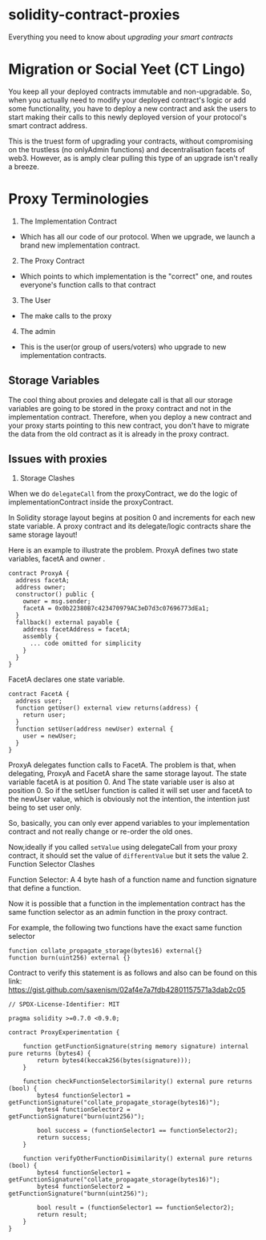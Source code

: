 # solidity-contract-proxies
Everything you need to know about *upgrading your smart contracts*

# Migration or Social Yeet (CT Lingo)

You keep all your deployed contracts immutable and non-upgradable. So, when you actually need to modify your deployed contract's logic or add some functionality, you have to deploy a new contract and ask the users to start making their calls to this newly deployed version of your protocol's smart
contract address.

This is the truest form of upgrading your contracts, without compromising on the trustless (no onlyAdmin functions) and decentralisation facets of web3. However, as is amply clear pulling this type of an upgrade isn't really a breeze.

# Proxy Terminologies

1. The Implementation Contract
* Which has all our code of our protocol. When we upgrade, we launch a brand new implementation contract.

2. The Proxy Contract
* Which points to which implementation is the "correct" one, and routes everyone's function calls to that contract

3. The User
* The make calls to the proxy

4. The admin
* This is the user(or group of users/voters) who upgrade to new implementation contracts.

## Storage Variables

The cool thing about proxies and delegate call is that all our storage variables are going to be stored in the proxy contract and not in the implementation contract. Therefore, when you deploy a new contract and your proxy starts pointing to this new contract, you don't have to migrate the data from the old contract as it is already in the proxy contract.

## Issues with proxies

1. Storage Clashes

When we do `delegateCall` from the proxyContract, we do the logic of implementationContract inside the proxyContract.

In Solidity storage layout begins at position 0 and increments for each new state variable. A proxy contract and its delegate/logic contracts share the same storage layout!

Here is an example to illustrate the problem. ProxyA defines two state variables, facetA and owner .
```
contract ProxyA {
  address facetA;  
  address owner;
  constructor() public {
    owner = msg.sender;
    facetA = 0x0b22380B7c423470979AC3eD7d3c07696773dEa1;
  }
  fallback() external payable {
    address facetAddress = facetA;
    assembly {
      ... code omitted for simplicity
    }
  }
}
```

FacetA declares one state variable.
```
contract FacetA {
  address user;
  function getUser() external view returns(address) {
    return user;
  }
  function setUser(address newUser) external {
    user = newUser;
  }
}
```

ProxyA delegates function calls to FacetA. The problem is that, when delegating, ProxyA and FacetA share the same storage layout. The state variable facetA is at position 0. And The state variable user is also at position 0. So if the setUser function is called it will set user and facetA to the newUser value, which is obviously not the intention, the intention just being to set user only.

So, basically, you can only ever append variables to your implementation contract and not really change or re-order the old ones.

Now,ideally if you called `setValue` using delegateCall from your proxy contract, it should set the value of `differentValue` but it sets the value 
2. Function Selector Clashes
 
 Function Selector: A 4 byte hash of a function name and function signature that define a function.
 
 Now it is possible that a function in the implementation contract has the same function selector as an admin function in the proxy contract.
 
 For example, the following two functions have the exact same function selector
 ```
 function collate_propagate_storage(bytes16) external{}
 function burn(uint256) external {}
 ```
   
 Contract to verify this statement is as follows and also can be found on this link: https://gist.github.com/saxenism/02af4e7a7fdb42801157571a3dab2c05
```
// SPDX-License-Identifier: MIT

pragma solidity >=0.7.0 <0.9.0;

contract ProxyExperimentation {

    function getFunctionSignature(string memory signature) internal pure returns (bytes4) {
        return bytes4(keccak256(bytes(signature)));
    }

    function checkFunctionSelectorSimilarity() external pure returns (bool) {
        bytes4 functionSelector1 = getFunctionSignature("collate_propagate_storage(bytes16)");
        bytes4 functionSelector2 = getFunctionSignature("burn(uint256)");

        bool success = (functionSelector1 == functionSelector2);
        return success;
    }

    function verifyOtherFunctionDisimilarity() external pure returns (bool) {
        bytes4 functionSelector1 = getFunctionSignature("collate_propagate_storage(bytes16)");
        bytes4 functionSelector2 = getFunctionSignature("burnn(uint256)");

        bool result = (functionSelector1 == functionSelector2);
        return result;
    }
}
```

